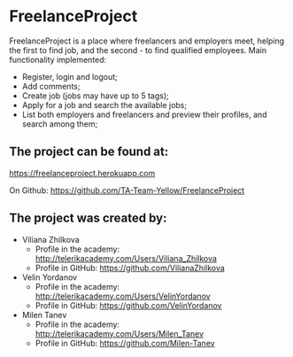 # FreelanceProject

FreelanceProject is a place where freelancers and employers meet, helping the first to find job, and the second - 
to find qualified employees.
Main functionality implemented:
- Register, login and logout;
- Add comments;
- Create job (jobs may have up to 5 tags);
- Apply for a job and search the available jobs;
- List both employers and freelancers and preview their profiles, and search among them;

## The project can be found at:
https://freelanceproject.herokuapp.com

On Github: https://github.com/TA-Team-Yellow/FreelanceProject

## The project was created by:

- Viliana Zhilkova
    - Profile in the academy: http://telerikacademy.com/Users/Viliana_Zhilkova
    - Profile in GitHub: https://github.com/VilianaZhilkova
- Velin Yordanov
    - Profile in the academy: http://telerikacademy.com/Users/VelinYordanov
    - Profile in GitHub: https://github.com/VelinYordanov
- Milen Tanev
    - Profile in the academy: http://telerikacademy.com/Users/Milen_Tanev
    - Profile in GitHub: https://github.com/Milen-Tanev